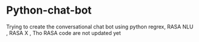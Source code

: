 # Python-chat-bot
Trying to create the conversational chat bot using python regrex, RASA NLU , RASA X , Tho RASA code are not updated yet
